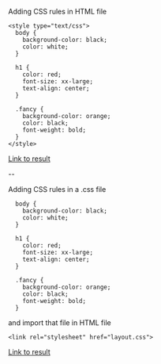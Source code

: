 Adding CSS rules in HTML file

```
<style type="text/css"> 
  body {
    background-color: black;
    color: white;
  }

  h1 {
    color: red; 
    font-size: xx-large;
    text-align: center;
  }
  
  .fancy {
    background-color: orange;
    color: black;
    font-weight: bold;
  }
</style>
```

[Link to result](https://github.com/mariancross/html-css-tutorial/blob/a747f9569a0c94b5a5e4fd6e9e47635ccb3b21ad/page_with_css.html)

--

Adding CSS rules in a .css file

```
  body {
    background-color: black;
    color: white;
  }

  h1 {
    color: red; 
    font-size: xx-large;
    text-align: center;
  }
  
  .fancy {
    background-color: orange;
    color: black;
    font-weight: bold;
  }
```

and import that file in HTML file

```
<link rel="stylesheet" href="layout.css">
```

[Link to result](https://github.com/mariancross/html-css-tutorial/blob/ca352ab6b1731b7af435a1324175c539dfec5e58/page_with_css.html)
